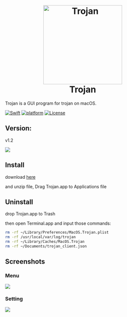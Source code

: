 <h1 align="center">
  <img src="https://github.com/paradiseduo/Trojan/blob/master/img/icon.png" alt="Trojan" width="256">
  <br>
  Trojan
  <br>
</h1>

Trojan is a GUI program for trojan on macOS.

[![Swift](https://img.shields.io/badge/swift-5.2-orange.svg)](https://swift.org/)
[![platform](https://img.shields.io/badge/platform-macOS-green.svg)](https://github.com/MobSF/Mobile-Security-Framework-MobSF/)
[![License](https://img.shields.io/:license-GPL--3.0--only-blue.svg)](https://www.gnu.org/licenses/gpl-3.0.html)

## Version:

v1.2

![](https://github.com/paradiseduo/Trojan/blob/master/img/version.png)



## Install
download [here](https://github.com/paradiseduo/Trojan/releases)

and unzip file, Drag Trojan.app to Applications file

## Uninstall
drop Trojan.app to Trash

then open Terminal.app and input those commands:
```bash
rm -rf ~/Library/Preferences/MacOS.Trojan.plist
rm -rf /usr/local/var/log/trojan
rm -rf ~/Library/Caches/MacOS.Trojan
rm -rf ~/Documents/trojan_client.json
```

## Screenshots

### Menu
![](https://github.com/paradiseduo/Trojan/blob/master/img/menu.png)

### Setting
![](https://github.com/paradiseduo/Trojan/blob/master/img/setting.png)
